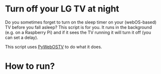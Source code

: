 # Turn off your LG TV at night

Do you sometimes forget to turn on the sleep timer on your (webOS-based) TV before you fall asleep? This script is for you. It runs in the background (e.g. on a Raspberry Pi) and if it sees the TV running it will turn it off (you can set a delay).

This script uses [PyWebOSTV](https://github.com/supersaiyanmode/PyWebOSTV) to do what it does.

# How to run?

